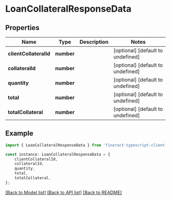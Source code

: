 # LoanCollateralResponseData


## Properties

Name | Type | Description | Notes
------------ | ------------- | ------------- | -------------
**clientCollateralId** | **number** |  | [optional] [default to undefined]
**collateralId** | **number** |  | [optional] [default to undefined]
**quantity** | **number** |  | [optional] [default to undefined]
**total** | **number** |  | [optional] [default to undefined]
**totalCollateral** | **number** |  | [optional] [default to undefined]

## Example

```typescript
import { LoanCollateralResponseData } from 'fineract-typescript-client';

const instance: LoanCollateralResponseData = {
    clientCollateralId,
    collateralId,
    quantity,
    total,
    totalCollateral,
};
```

[[Back to Model list]](../README.md#documentation-for-models) [[Back to API list]](../README.md#documentation-for-api-endpoints) [[Back to README]](../README.md)
